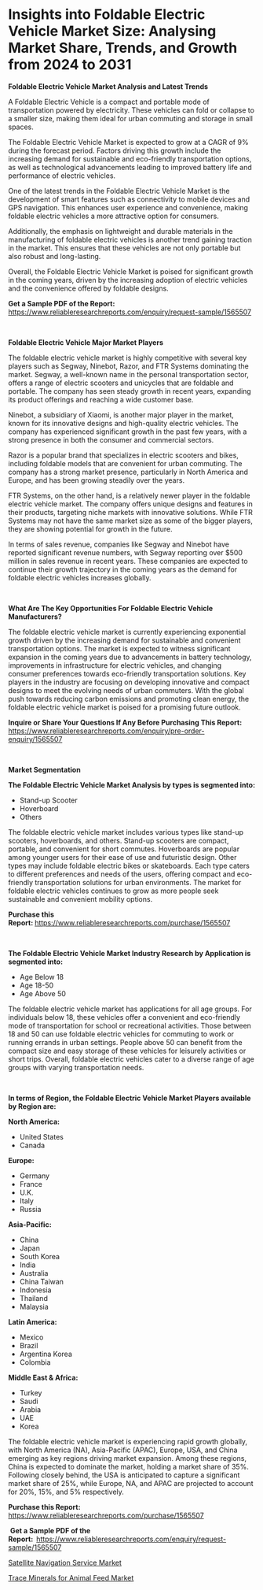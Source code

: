 <p><h1>Insights into Foldable Electric Vehicle Market Size: Analysing Market Share, Trends, and Growth from 2024 to 2031</h1></p><p><strong>Foldable Electric Vehicle Market Analysis and Latest Trends</strong></p>
<p><p>A Foldable Electric Vehicle is a compact and portable mode of transportation powered by electricity. These vehicles can fold or collapse to a smaller size, making them ideal for urban commuting and storage in small spaces.</p><p>The Foldable Electric Vehicle Market is expected to grow at a CAGR of 9% during the forecast period. Factors driving this growth include the increasing demand for sustainable and eco-friendly transportation options, as well as technological advancements leading to improved battery life and performance of electric vehicles.</p><p>One of the latest trends in the Foldable Electric Vehicle Market is the development of smart features such as connectivity to mobile devices and GPS navigation. This enhances user experience and convenience, making foldable electric vehicles a more attractive option for consumers.</p><p>Additionally, the emphasis on lightweight and durable materials in the manufacturing of foldable electric vehicles is another trend gaining traction in the market. This ensures that these vehicles are not only portable but also robust and long-lasting.</p><p>Overall, the Foldable Electric Vehicle Market is poised for significant growth in the coming years, driven by the increasing adoption of electric vehicles and the convenience offered by foldable designs.</p></p>
<p><strong>Get a Sample PDF of the Report:&nbsp;</strong> <a href="https://www.reliableresearchreports.com/enquiry/request-sample/1565507">https://www.reliableresearchreports.com/enquiry/request-sample/1565507</a></p>
<p>&nbsp;</p>
<p><strong>Foldable Electric Vehicle Major Market Players</strong></p>
<p><p>The foldable electric vehicle market is highly competitive with several key players such as Segway, Ninebot, Razor, and FTR Systems dominating the market. Segway, a well-known name in the personal transportation sector, offers a range of electric scooters and unicycles that are foldable and portable. The company has seen steady growth in recent years, expanding its product offerings and reaching a wide customer base.</p><p>Ninebot, a subsidiary of Xiaomi, is another major player in the market, known for its innovative designs and high-quality electric vehicles. The company has experienced significant growth in the past few years, with a strong presence in both the consumer and commercial sectors.</p><p>Razor is a popular brand that specializes in electric scooters and bikes, including foldable models that are convenient for urban commuting. The company has a strong market presence, particularly in North America and Europe, and has been growing steadily over the years.</p><p>FTR Systems, on the other hand, is a relatively newer player in the foldable electric vehicle market. The company offers unique designs and features in their products, targeting niche markets with innovative solutions. While FTR Systems may not have the same market size as some of the bigger players, they are showing potential for growth in the future.</p><p>In terms of sales revenue, companies like Segway and Ninebot have reported significant revenue numbers, with Segway reporting over $500 million in sales revenue in recent years. These companies are expected to continue their growth trajectory in the coming years as the demand for foldable electric vehicles increases globally.</p></p>
<p>&nbsp;</p>
<p><strong>What Are The Key Opportunities For Foldable Electric Vehicle Manufacturers?</strong></p>
<p><p>The foldable electric vehicle market is currently experiencing exponential growth driven by the increasing demand for sustainable and convenient transportation options. The market is expected to witness significant expansion in the coming years due to advancements in battery technology, improvements in infrastructure for electric vehicles, and changing consumer preferences towards eco-friendly transportation solutions. Key players in the industry are focusing on developing innovative and compact designs to meet the evolving needs of urban commuters. With the global push towards reducing carbon emissions and promoting clean energy, the foldable electric vehicle market is poised for a promising future outlook.</p></p>
<p><strong>Inquire or Share Your Questions If Any Before Purchasing This Report:</strong> <a href="https://www.reliableresearchreports.com/enquiry/pre-order-enquiry/1565507">https://www.reliableresearchreports.com/enquiry/pre-order-enquiry/1565507</a></p>
<p>&nbsp;</p>
<p><strong>Market Segmentation</strong></p>
<p><strong>The Foldable Electric Vehicle Market Analysis by types is segmented into:</strong></p>
<p><ul><li>Stand-up Scooter</li><li>Hoverboard</li><li>Others</li></ul></p>
<p><p>The foldable electric vehicle market includes various types like stand-up scooters, hoverboards, and others. Stand-up scooters are compact, portable, and convenient for short commutes. Hoverboards are popular among younger users for their ease of use and futuristic design. Other types may include foldable electric bikes or skateboards. Each type caters to different preferences and needs of the users, offering compact and eco-friendly transportation solutions for urban environments. The market for foldable electric vehicles continues to grow as more people seek sustainable and convenient mobility options.</p></p>
<p><strong>Purchase this Report:&nbsp;</strong><a href="https://www.reliableresearchreports.com/purchase/1565507">https://www.reliableresearchreports.com/purchase/1565507</a></p>
<p>&nbsp;</p>
<p><strong>The Foldable Electric Vehicle Market Industry Research by Application is segmented into:</strong></p>
<p><ul><li>Age Below 18</li><li>Age 18-50</li><li>Age Above 50</li></ul></p>
<p><p>The foldable electric vehicle market has applications for all age groups. For individuals below 18, these vehicles offer a convenient and eco-friendly mode of transportation for school or recreational activities. Those between 18 and 50 can use foldable electric vehicles for commuting to work or running errands in urban settings. People above 50 can benefit from the compact size and easy storage of these vehicles for leisurely activities or short trips. Overall, foldable electric vehicles cater to a diverse range of age groups with varying transportation needs.</p></p>
<p>&nbsp;</p>
<p><strong>In terms of Region, the Foldable Electric Vehicle Market Players available by Region are:</strong></p>
<p>
    <p> <strong> North America: </strong>
        <ul>
            <li>United States</li>
            <li>Canada</li>
        </ul>
        </p> 
    <p> <strong> Europe: </strong>
        <ul>
            <li>Germany</li>
            <li>France</li>
            <li>U.K.</li>
            <li>Italy</li>
            <li>Russia</li>
        </ul>
        </p> 
    <p> <strong> Asia-Pacific: </strong>
        <ul>
            <li>China</li>
            <li>Japan</li>
            <li>South Korea</li>
            <li>India</li>
            <li>Australia</li>
            <li>China Taiwan</li>
            <li>Indonesia</li>
            <li>Thailand</li>
            <li>Malaysia</li>
        </ul>
        </p> 
    <p> <strong> Latin America: </strong>
        <ul>
            <li>Mexico</li>
            <li>Brazil</li>
            <li>Argentina Korea</li>
            <li>Colombia</li>
        </ul>
        </p> 
    <p> <strong> Middle East & Africa: </strong>
        <ul>
            <li>Turkey</li>
            <li>Saudi</li>
            <li>Arabia</li>
            <li>UAE</li>
            <li>Korea</li>
        </ul>
    </p>
    </p>
<p><p>The foldable electric vehicle market is experiencing rapid growth globally, with North America (NA), Asia-Pacific (APAC), Europe, USA, and China emerging as key regions driving market expansion. Among these regions, China is expected to dominate the market, holding a market share of 35%. Following closely behind, the USA is anticipated to capture a significant market share of 25%, while Europe, NA, and APAC are projected to account for 20%, 15%, and 5% respectively.</p></p>
<p><strong>Purchase this Report: </strong><a href="https://www.reliableresearchreports.com/purchase/1565507">https://www.reliableresearchreports.com/purchase/1565507</a></p>
<p>&nbsp;<strong>Get a Sample PDF of the Report:&nbsp;&nbsp;</strong><a href="https://www.reliableresearchreports.com/enquiry/request-sample/1565507">https://www.reliableresearchreports.com/enquiry/request-sample/1565507</a></p>
<p><strong></strong></p>
<p><p><a href="https://view.publitas.com/reportprime-1/satellite-navigation-service-market-provides-a-comprehensive-analysis-including-a-macro-overview-of-the-market-as-well-as-micro-details-such-as-market-size-and-competitive-landscape/">Satellite Navigation Service Market</a></p><p><a href="https://forested-sushi-9b0.notion.site/Trace-Minerals-for-Animal-Feed-Market-Size-Focuses-on-Market-Dynamics-In-Depth-Analysis-and-Future--dce1439dd2fa42188cd8295beffa1645">Trace Minerals for Animal Feed Market</a></p></p>